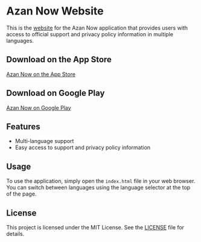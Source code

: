 # Azan Now Website

This is the [website](https://azan-now.github.io/azannow/) for the Azan Now application that provides users with access to official support and privacy policy information in multiple languages.

## Download on the App Store

[Azan Now on the App Store](https://apps.apple.com/app/idXXXXXXXXX)

## Download on Google Play

[Azan Now on Google Play](https://play.google.com/store/apps/details?id=com.tellibus.azannow)

## Features

- Multi-language support
- Easy access to support and privacy policy information

## Usage

To use the application, simply open the `index.html` file in your web browser. You can switch between languages using the language selector at the top of the page.

## License

This project is licensed under the MIT License. See the [LICENSE](LICENSE.md) file for details.
